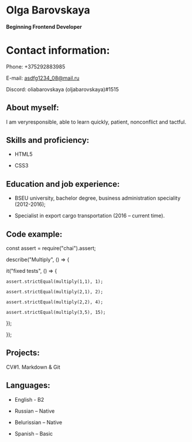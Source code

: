 # Olga Barovskaya 

#### Beginning Frontend Developer 

 
**Contact information:**
==================

Phone: +375292883985 

E-mail: asdfg1234_08@mail.ru 

Discord: oliabarovskaya (oljabarovskaya)#1515 
 

**About myself:**
------------------------

I am veryresponsible, able to learn quickly, patient, nonconflict and tactful.  

**Skills and proficiency:**
------------------------

* HTML5 

* CSS3 

 
**Education and job experience:**
--------------------------

* BSEU university, bachelor degree, business administration speciality (2012-2016); 

* Specialist in export cargo transportation (2016 – current time). 

 

**Code example:**
----------------------

const assert = require("chai").assert; 

 describe("Multiply", () => { 

  it("fixed tests", () => { 

    assert.strictEqual(multiply(1,1), 1); 

    assert.strictEqual(multiply(2,1), 2); 

    assert.strictEqual(multiply(2,2), 4); 

    assert.strictEqual(multiply(3,5), 15);    

  }); 

}); 

 
**Projects:**
--------------------------

CV#1. Markdown & Git 

**Languages:**
---------------------------

* English - B2 

* Russian – Native 

* Belurissian – Native 

* Spanish – Basic 
